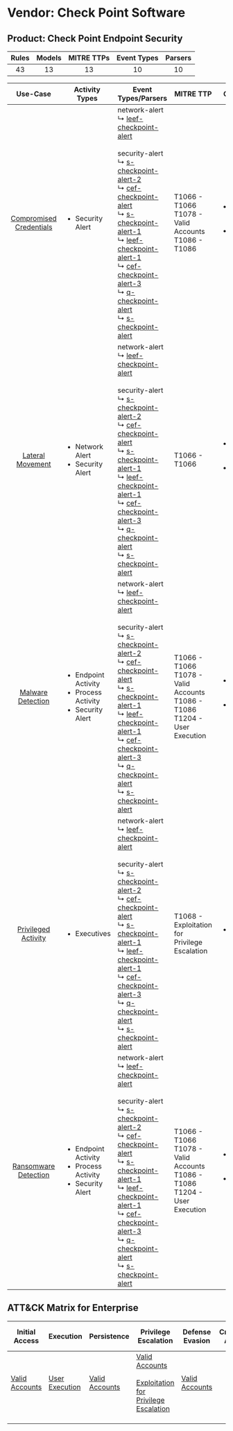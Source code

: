 Vendor: Check Point Software
============================
Product: Check Point Endpoint Security
--------------------------------------
| Rules | Models | MITRE TTPs | Event Types | Parsers |
|:-----:|:------:|:----------:|:-----------:|:-------:|
|  43   |   13   |     13     |     10      |   10    |

|                                 Use-Case                                  | Activity Types                                                                      | Event Types/Parsers                                                                                                                                                                                                                                                                                                                                                                                                                                                                                                                                                                                                                                                                                   | MITRE TTP                                                                              | Content                                              |
|:-------------------------------------------------------------------------:| ----------------------------------------------------------------------------------- | ----------------------------------------------------------------------------------------------------------------------------------------------------------------------------------------------------------------------------------------------------------------------------------------------------------------------------------------------------------------------------------------------------------------------------------------------------------------------------------------------------------------------------------------------------------------------------------------------------------------------------------------------------------------------------------------------------- | -------------------------------------------------------------------------------------- | ---------------------------------------------------- |
| [Compromised Credentials](../UseCases/usecase_compromised_credentials.md) | <ul><li>Security Alert</li></ul>                                                    |  network-alert<br> ↳ [leef-checkpoint-alert](../Parsers/parserContent_leef-checkpoint-alert.md)<br><br> security-alert<br> ↳ [s-checkpoint-alert-2](../Parsers/parserContent_s-checkpoint-alert-2.md)<br> ↳ [cef-checkpoint-alert](../Parsers/parserContent_cef-checkpoint-alert.md)<br> ↳ [s-checkpoint-alert-1](../Parsers/parserContent_s-checkpoint-alert-1.md)<br> ↳ [leef-checkpoint-alert-1](../Parsers/parserContent_leef-checkpoint-alert-1.md)<br> ↳ [cef-checkpoint-alert-3](../Parsers/parserContent_cef-checkpoint-alert-3.md)<br> ↳ [q-checkpoint-alert](../Parsers/parserContent_q-checkpoint-alert.md)<br> ↳ [s-checkpoint-alert](../Parsers/parserContent_s-checkpoint-alert.md)<br> | T1066 - T1066<br>T1078 - Valid Accounts<br>T1086 - T1086<br>                           | <ul><li>17 Rules</li></ul><ul><li>4 Models</li></ul> |
|        [Lateral Movement](../UseCases/usecase_lateral_movement.md)        | <ul><li>Network Alert</li><li>Security Alert</li></ul>                              |  network-alert<br> ↳ [leef-checkpoint-alert](../Parsers/parserContent_leef-checkpoint-alert.md)<br><br> security-alert<br> ↳ [s-checkpoint-alert-2](../Parsers/parserContent_s-checkpoint-alert-2.md)<br> ↳ [cef-checkpoint-alert](../Parsers/parserContent_cef-checkpoint-alert.md)<br> ↳ [s-checkpoint-alert-1](../Parsers/parserContent_s-checkpoint-alert-1.md)<br> ↳ [leef-checkpoint-alert-1](../Parsers/parserContent_leef-checkpoint-alert-1.md)<br> ↳ [cef-checkpoint-alert-3](../Parsers/parserContent_cef-checkpoint-alert-3.md)<br> ↳ [q-checkpoint-alert](../Parsers/parserContent_q-checkpoint-alert.md)<br> ↳ [s-checkpoint-alert](../Parsers/parserContent_s-checkpoint-alert.md)<br> | T1066 - T1066<br>                                                                      | <ul><li>5 Rules</li></ul><ul><li>3 Models</li></ul>  |
|       [Malware Detection](../UseCases/usecase_malware_detection.md)       | <ul><li>Endpoint Activity</li><li>Process Activity</li><li>Security Alert</li></ul> |  network-alert<br> ↳ [leef-checkpoint-alert](../Parsers/parserContent_leef-checkpoint-alert.md)<br><br> security-alert<br> ↳ [s-checkpoint-alert-2](../Parsers/parserContent_s-checkpoint-alert-2.md)<br> ↳ [cef-checkpoint-alert](../Parsers/parserContent_cef-checkpoint-alert.md)<br> ↳ [s-checkpoint-alert-1](../Parsers/parserContent_s-checkpoint-alert-1.md)<br> ↳ [leef-checkpoint-alert-1](../Parsers/parserContent_leef-checkpoint-alert-1.md)<br> ↳ [cef-checkpoint-alert-3](../Parsers/parserContent_cef-checkpoint-alert-3.md)<br> ↳ [q-checkpoint-alert](../Parsers/parserContent_q-checkpoint-alert.md)<br> ↳ [s-checkpoint-alert](../Parsers/parserContent_s-checkpoint-alert.md)<br> | T1066 - T1066<br>T1078 - Valid Accounts<br>T1086 - T1086<br>T1204 - User Execution<br> | <ul><li>10 Rules</li></ul><ul><li>3 Models</li></ul> |
|     [Privileged Activity](../UseCases/usecase_privileged_activity.md)     | <ul><li>Executives</li></ul>                                                        |  network-alert<br> ↳ [leef-checkpoint-alert](../Parsers/parserContent_leef-checkpoint-alert.md)<br><br> security-alert<br> ↳ [s-checkpoint-alert-2](../Parsers/parserContent_s-checkpoint-alert-2.md)<br> ↳ [cef-checkpoint-alert](../Parsers/parserContent_cef-checkpoint-alert.md)<br> ↳ [s-checkpoint-alert-1](../Parsers/parserContent_s-checkpoint-alert-1.md)<br> ↳ [leef-checkpoint-alert-1](../Parsers/parserContent_leef-checkpoint-alert-1.md)<br> ↳ [cef-checkpoint-alert-3](../Parsers/parserContent_cef-checkpoint-alert-3.md)<br> ↳ [q-checkpoint-alert](../Parsers/parserContent_q-checkpoint-alert.md)<br> ↳ [s-checkpoint-alert](../Parsers/parserContent_s-checkpoint-alert.md)<br> | T1068 - Exploitation for Privilege Escalation<br>                                      | <ul><li>1 Rules</li></ul>                            |
|    [Ransomware Detection](../UseCases/usecase_ransomware_detection.md)    | <ul><li>Endpoint Activity</li><li>Process Activity</li><li>Security Alert</li></ul> |  network-alert<br> ↳ [leef-checkpoint-alert](../Parsers/parserContent_leef-checkpoint-alert.md)<br><br> security-alert<br> ↳ [s-checkpoint-alert-2](../Parsers/parserContent_s-checkpoint-alert-2.md)<br> ↳ [cef-checkpoint-alert](../Parsers/parserContent_cef-checkpoint-alert.md)<br> ↳ [s-checkpoint-alert-1](../Parsers/parserContent_s-checkpoint-alert-1.md)<br> ↳ [leef-checkpoint-alert-1](../Parsers/parserContent_leef-checkpoint-alert-1.md)<br> ↳ [cef-checkpoint-alert-3](../Parsers/parserContent_cef-checkpoint-alert-3.md)<br> ↳ [q-checkpoint-alert](../Parsers/parserContent_q-checkpoint-alert.md)<br> ↳ [s-checkpoint-alert](../Parsers/parserContent_s-checkpoint-alert.md)<br> | T1066 - T1066<br>T1078 - Valid Accounts<br>T1086 - T1086<br>T1204 - User Execution<br> | <ul><li>10 Rules</li></ul><ul><li>3 Models</li></ul> |

ATT&CK Matrix for Enterprise
----------------------------
| Initial Access                                                      | Execution                                                           | Persistence                                                         | Privilege Escalation                                                                                                                                          | Defense Evasion                                                     | Credential Access | Discovery | Lateral Movement | Collection | Command and Control | Exfiltration | Impact |
| ------------------------------------------------------------------- | ------------------------------------------------------------------- | ------------------------------------------------------------------- | ------------------------------------------------------------------------------------------------------------------------------------------------------------- | ------------------------------------------------------------------- | ----------------- | --------- | ---------------- | ---------- | ------------------- | ------------ | ------ |
| [Valid Accounts](https://attack.mitre.org/techniques/T1078)<br><br> | [User Execution](https://attack.mitre.org/techniques/T1204)<br><br> | [Valid Accounts](https://attack.mitre.org/techniques/T1078)<br><br> | [Valid Accounts](https://attack.mitre.org/techniques/T1078)<br><br>[Exploitation for Privilege Escalation](https://attack.mitre.org/techniques/T1068)<br><br> | [Valid Accounts](https://attack.mitre.org/techniques/T1078)<br><br> |                   |           |                  |            |                     |              |        |
